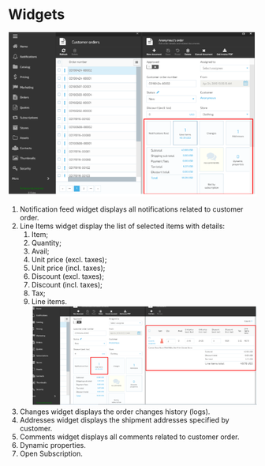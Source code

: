 # Widgets

![Fig.Customer Orders](/docs/media/screen-order-widgets.png)

1. Notification feed widget displays all notifications related to customer order.
1. Line Items widget display the list of selected items with details:
    1. Item;
    1. Quantity;
    1. Avail;
    1. Unit price (excl. taxes);
    1. Unit price (incl. taxes);
    1. Discount (excl. taxes);
    1. Discount (incl. taxes);
    1. Tax;
    1. Line items.
![Fig.Customer Orders](/docs/media/screen-line-items.png)
1. Changes widget displays the order changes history (logs).
1. Addresses widget displays the shipment addresses specified by customer.
1. Comments widget displays all comments related to customer order.
1. Dynamic properties.  
1. Open Subscription.
